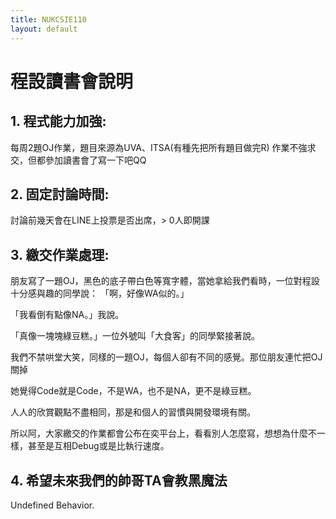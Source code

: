 ```yaml
---
title: NUKCSIE110
layout: default
---
```


# 程設讀書會說明

## 1.	程式能力加強:
每周2題OJ作業，題目來源為UVA、ITSA(有種先把所有題目做完R)
作業不強求交，但都參加讀書會了寫一下吧QQ

## 2.	固定討論時間:
討論前幾天會在LINE上投票是否出席，> 0人即開課

## 3.	繳交作業處理:

朋友寫了一題OJ，黑色的底子帶白色等寬字體，當她拿給我們看時，一位對程設十分感與趣的同學說：
 「啊，好像WA似的。」
  
 「我看倒有點像NA。」我說。

 「真像一塊塊綠豆糕。」一位外號叫「大食客」的同學緊接著說。

  我們不禁哄堂大笑，同樣的一題OJ，每個人卻有不同的感覺。那位朋友連忙把OJ關掉
    
  她覺得Code就是Code，不是WA，也不是NA，更不是綠豆糕。

人人的欣賞觀點不盡相同，那是和個人的習慣與開發環境有關。


所以阿，大家繳交的作業都會公布在奕平台上，看看別人怎麼寫，想想為什麼不一樣，甚至是互相Debug或是比執行速度。
## 4. 希望未來我們的帥哥TA會教黑魔法
Undefined Behavior.

